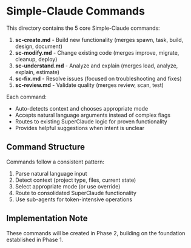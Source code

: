 # Simple-Claude Commands

This directory contains the 5 core Simple-Claude commands:

1. **sc-create.md** - Build new functionality (merges spawn, task, build, design, document)
2. **sc-modify.md** - Change existing code (merges improve, migrate, cleanup, deploy)
3. **sc-understand.md** - Analyze and explain (merges load, analyze, explain, estimate)
4. **sc-fix.md** - Resolve issues (focused on troubleshooting and fixes)
5. **sc-review.md** - Validate quality (merges review, scan, test)

Each command:
- Auto-detects context and chooses appropriate mode
- Accepts natural language arguments instead of complex flags
- Routes to existing SuperClaude logic for proven functionality
- Provides helpful suggestions when intent is unclear

## Command Structure
Commands follow a consistent pattern:
1. Parse natural language input
2. Detect context (project type, files, current state)
3. Select appropriate mode (or use override)
4. Route to consolidated SuperClaude functionality
5. Use sub-agents for token-intensive operations

## Implementation Note
These commands will be created in Phase 2, building on the foundation established in Phase 1.